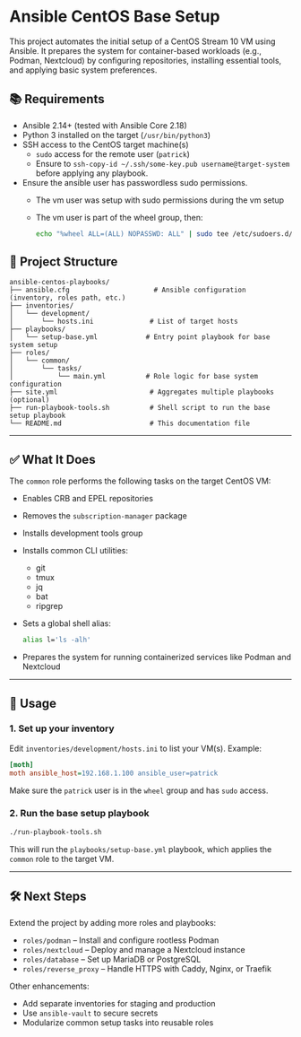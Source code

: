 # Ansible CentOS Base Setup

This project automates the initial setup of a CentOS Stream 10 VM using Ansible. It prepares the system for container-based workloads (e.g., Podman, Nextcloud) by configuring repositories, installing essential tools, and applying basic system preferences.

## 📚 Requirements

- Ansible 2.14+ (tested with Ansible Core 2.18)
- Python 3 installed on the target (`/usr/bin/python3`)
- SSH access to the CentOS target machine(s)
  - `sudo` access for the remote user (`patrick`)
  - Ensure to `ssh-copy-id ~/.ssh/some-key.pub username@target-system` before applying any playbook.
- Ensure the ansible user has passwordless sudo permissions.
  - The vm user was setup with sudo permissions during the vm setup
  - The vm user is part of the wheel group, then:

    ```sh
    echo "%wheel ALL=(ALL) NOPASSWD: ALL" | sudo tee /etc/sudoers.d/wheel-nopasswd
    ```

## 📁 Project Structure

```text
ansible-centos-playbooks/
├── ansible.cfg                     # Ansible configuration (inventory, roles path, etc.)
├── inventories/
│   └── development/
│       └── hosts.ini              # List of target hosts
├── playbooks/
│   └── setup-base.yml            # Entry point playbook for base system setup
├── roles/
│   └── common/
│       └── tasks/
│           └── main.yml          # Role logic for base system configuration
├── site.yml                       # Aggregates multiple playbooks (optional)
├── run-playbook-tools.sh          # Shell script to run the base setup playbook
└── README.md                      # This documentation file
```

---

## ✅ What It Does

The `common` role performs the following tasks on the target CentOS VM:

- Enables CRB and EPEL repositories
- Removes the `subscription-manager` package
- Installs development tools group
- Installs common CLI utilities:
  - git
  - tmux
  - jq
  - bat
  - ripgrep
- Sets a global shell alias:

  ```bash
  alias l='ls -alh'
  ```
- Prepares the system for running containerized services like Podman and Nextcloud

---

## 🚀 Usage

### 1. Set up your inventory

Edit `inventories/development/hosts.ini` to list your VM(s). Example:

```ini
[moth]
moth ansible_host=192.168.1.100 ansible_user=patrick
```

Make sure the `patrick` user is in the `wheel` group and has `sudo` access.

### 2. Run the base setup playbook

```bash
./run-playbook-tools.sh
```

This will run the `playbooks/setup-base.yml` playbook, which applies the `common` role to the target VM.

---

## 🛠️ Next Steps

Extend the project by adding more roles and playbooks:

- `roles/podman` – Install and configure rootless Podman
- `roles/nextcloud` – Deploy and manage a Nextcloud instance
- `roles/database` – Set up MariaDB or PostgreSQL
- `roles/reverse_proxy` – Handle HTTPS with Caddy, Nginx, or Traefik

Other enhancements:

- Add separate inventories for staging and production
- Use `ansible-vault` to secure secrets
- Modularize common setup tasks into reusable roles
